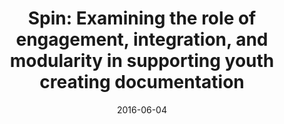 ---
tags: publications
title: "Spin: Examining the role of engagement, integration, and modularity in supporting youth creating documentation"
authors: "Tiffany Tseng, Mitchel Resnick"
description: "In this paper, we contribute an evaluation of Spin, a system for youth to capture and share animations of physical design projects. We describe how educators and students used Spin in 16 different K-12 makerspaces over 6 months, ranging from 2-hour-long workshops to extended 8-week engagements. We outline the role of engagement, integration, and modularity for making documentation practice relevant and meaningful."
conference: "DIS"
date: 2016-06-04
year: 2016
img: "assets/images/publications/spin.png"
doi: "https://dl.acm.org/doi/abs/10.1145/2901790.2901868"
video: "https://vimeo.com/791383872"
areas: ["design-documentation"]
---